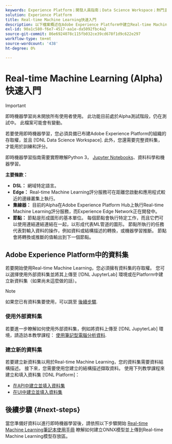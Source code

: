 ```yaml
---
keywords: Experience Platform；開發人員指南；Data Science Workspace；熱門主題；即時機器學習；
solution: Experience Platform
title: Real-time Machine Learning快速入門
description: 以下檔案概述在Adobe Experience Platform中建立Real-time Machine Learning模型所需的步驟。
exl-id: 90a1c580-f6e7-4517-aa1e-da5092fbc4a2
source-git-commit: 86e6924078c115fb032ce39cd678f1d9c622e297
workflow-type: tm+mt
source-wordcount: '438'
ht-degree: 0%

---
```


# Real-time Machine Learning (Alpha)快速入門

>[!IMPORTANT]
>
>即時機器學習尚未開放所有使用者使用。 此功能目前處於Alpha測試階段，仍在測試中。 此檔案可能會有變動。

若要使用即時機器學習，您必須具備已布建Adobe Experience Platform的組織的存取權，並且 [!DNL Data Science Workspace]. 此外，您還需要完整資料集，才能用於訓練和評分。

即時機器學習指南需要實際瞭解Python 3， [Jupyter Notebooks](../jupyterlab/overview.md)、資料科學和機器學習。

**主要條款：**

- **DSL：** 網域特定語言。
- **Edge：** Real-time Machine Learning評分服務可在距離您啟動和應用程式較近的邊緣叢集上執行。
- **集線器：** 目前的Alpha在Adobe Experience Platform Hub上執行Real-time Machine Learning評分服務，而Experience Edge Network正在開發中。
- **節點：** 節點是形成圖形的基本單位。 每個節點會執行特定工作，而且它們可以使用連結連結連結在一起，以形成代表ML管道的圖形。 節點所執行的任務代表對輸入資料的操作，例如資料或結構描述的轉換，或機器學習推斷。 節點會將轉換或推斷的值輸出到下一個節點。

## Adobe Experience Platform中的資料集

若要開始使用Real-time Machine Learning，您必須擁有資料集的存取權。 您可以選擇使用外部資料集並將其上傳至 [!DNL JupyterLab] 環境或在Platform中建立新資料集（如果尚未這麼做的話）。

>[!NOTE]
>
>如果您已有資料集要使用，可以跳至 [後續步驟](#next-steps).

### 使用外部資料集

若要進一步瞭解如何使用外部資料集，例如將資料上傳至 [!DNL JupyterLab] 環境，請造訪本教學課程： [使用筆記型電腦分析資料](../jupyterlab/analyze-your-data.md#external-data).

### 建立新的資料集

若要建立新資料集以用於Real-time Machine Learning，您的資料集需要資料結構描述。 接下來，您需要使用您建立的結構描述擷取資料。 使用下列教學課程來建立和填入資料集 [!DNL Platform]：

- [在API中建立並填入資料集](../../catalog/datasets/create.md)
- [在UI中建立並填入資料集](../../ingestion/tutorials/ingest-batch-data.md)

## 後續步驟 {#next-steps}

當您準備好資料以進行即時機器學習後，請依照以下步驟開始 [Real-time Machine Learning筆記本使用手冊](./rtml-authoring-notebook.md) 瞭解如何建立ONNX模型並上傳到Real-time Machine Learning模型存放區。
